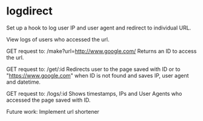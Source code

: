 # logdirect
Set up a hook to log user IP and user agent and redirect to individual URL.

View logs of users who accessed the url. 

GET request to:
/make?url=http://www.google.com/
Returns an ID to access the url. 

GET request to:
/get/:id
Redirects user to the page saved with ID or to "https://www.google.com" when ID is not found and saves IP, user agent and datetime.

GET request to:
/logs/:id
Shows timestamps, IPs and User Agents who accessed the page saved with ID.


Future work: 
Implement url shortener 
